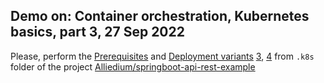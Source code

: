 ## Demo on: Container orchestration, Kubernetes basics, part 3, 27 Sep 2022

Please, perform the [Prerequisites](https://github.com/Alliedium/springboot-api-rest-example/tree/master/.k8s#prerequisites) 
and [Deployment variants](https://github.com/Alliedium/springboot-api-rest-example/tree/master/.k8s#deployment-variants) 
[3](https://github.com/Alliedium/springboot-api-rest-example/tree/master/.k8s#3-added-services-and-persistence-via-pvc), 
[4](https://github.com/Alliedium/springboot-api-rest-example/tree/master/.k8s#4-replicasets-readiness-and-liveness-probes) 
from ```.k8s``` folder of the project 
[Alliedium/springboot-api-rest-example](https://github.com/Alliedium/springboot-api-rest-example/) 

